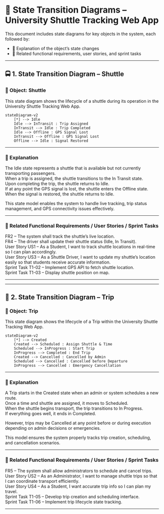 
# 🚦 State Transition Diagrams – University Shuttle Tracking Web App

This document includes state diagrams for key objects in the system, each followed by:

- 📝 Explanation of the object’s state changes  
- 🔗 Related functional requirements, user stories, and sprint tasks

---

## 🚍 1. State Transition Diagram – Shuttle

### 🎯 Object: Shuttle

This state diagram shows the lifecycle of a shuttle during its operation in the University Shuttle Tracking Web App.

```mermaid
stateDiagram-v2
    [*] --> Idle
    Idle --> InTransit : Trip Assigned
    InTransit --> Idle : Trip Completed
    Idle --> Offline : GPS Signal Lost
    InTransit --> Offline : GPS Signal Lost
    Offline --> Idle : Signal Restored
```

---

### 📝 Explanation

The Idle state represents a shuttle that is available but not currently transporting passengers.  
When a trip is assigned, the shuttle transitions to the In Transit state.  
Upon completing the trip, the shuttle returns to Idle.  
If at any point the GPS signal is lost, the shuttle enters the Offline state.  
When the signal is restored, the shuttle returns to Idle.  

This state model enables the system to handle live tracking, trip status management, and GPS connectivity issues effectively.

---

### 🔗 Related Functional Requirements / User Stories / Sprint Tasks

FR2 – The system shall track the shuttle’s live location.  
FR4 – The driver shall update their shuttle status (Idle, In Transit).  
User Story US1 – As a Student, I want to track shuttle locations in real-time so I can plan accordingly.  
User Story US3 – As a Shuttle Driver, I want to update my shuttle’s location easily so that students receive accurate information.  
Sprint Task T1-02 – Implement GPS API to fetch shuttle location.  
Sprint Task T1-03 – Display shuttle position on map.

---
---

## 🧾 2. State Transition Diagram – Trip

### 🎯 Object: Trip

This state diagram shows the lifecycle of a Trip within the University Shuttle Tracking Web App.

```mermaid
stateDiagram-v2
    [*] --> Created
    Created --> Scheduled : Assign Shuttle & Time
    Scheduled --> InProgress : Start Trip
    InProgress --> Completed : End Trip
    Created --> Cancelled : Cancelled by Admin
    Scheduled --> Cancelled : Cancelled before Departure
    InProgress --> Cancelled : Emergency Cancellation
```

---
### 📝 Explanation

A Trip starts in the Created state when an admin or system schedules a new route.  
Once a time and shuttle are assigned, it moves to Scheduled.  
When the shuttle begins transport, the trip transitions to In Progress.  
If everything goes well, it ends in Completed.  

However, trips may be Cancelled at any point before or during execution depending on admin decisions or emergencies.  

This model ensures the system properly tracks trip creation, scheduling, and cancellation scenarios.

---

### 🔗 Related Functional Requirements / User Stories / Sprint Tasks

FR5 – The system shall allow administrators to schedule and cancel trips.  
User Story US2 – As an Administrator, I want to manage shuttle trips so that I can coordinate transport efficiently.  
User Story US4 – As a Student, I want accurate trip info so I can plan my travel.  
Sprint Task T1-05 – Develop trip creation and scheduling interface.  
Sprint Task T1-06 – Implement trip lifecycle state tracking.

---
